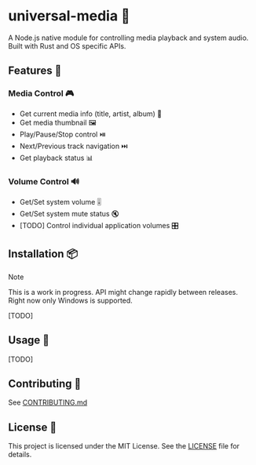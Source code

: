 # universal-media 🎵

A Node.js native module for controlling media playback and system audio. Built with Rust and OS specific APIs.

## Features 🚀

### Media Control 🎮

- Get current media info (title, artist, album) 📝
- Get media thumbnail 🖼️
- Play/Pause/Stop control ⏯️
- Next/Previous track navigation ⏭️
- Get playback status 📊

### Volume Control 🔊

- Get/Set system volume 🎚️
- Get/Set system mute status 🔇
- [TODO] Control individual application volumes 🎛️

## Installation 📦

> [!NOTE]
> This is a work in progress. API might change rapidly between releases.
> Right now only Windows is supported.

[TODO]

## Usage 📖

[TODO]

## Contributing 🤝

See [CONTRIBUTING.md](CONTRIBUTING.md)

## License 📄

This project is licensed under the MIT License. See the [LICENSE](LICENSE) file for details.
